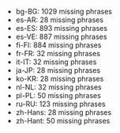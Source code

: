- bg-BG: 1029 missing phrases
- es-AR: 28 missing phrases
- es-ES: 893 missing phrases
- es-VE: 887 missing phrases
- fi-FI: 884 missing phrases
- fr-FR: 32 missing phrases
- it-IT: 32 missing phrases
- ja-JP: 28 missing phrases
- ko-KR: 28 missing phrases
- nl-NL: 32 missing phrases
- pl-PL: 50 missing phrases
- ru-RU: 123 missing phrases
- zh-Hans: 28 missing phrases
- zh-Hant: 50 missing phrases
